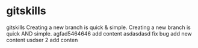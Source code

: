 # gitskills
gitskills
Creating a new branch is quick & simple.
Creating a new branch is quick AND simple.
agfad5464646
add content
asdasdasd
fix bug
add new content
usdser 2 add conten 
